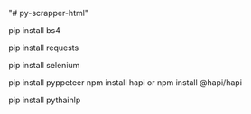 "# py-scrapper-html" 


pip install bs4

pip install requests

pip install selenium

pip install pyppeteer
npm install hapi
or 
npm install @hapi/hapi


pip install pythainlp

